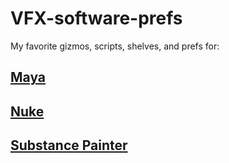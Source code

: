 # VFX-software-prefs

My favorite gizmos, scripts, shelves, and prefs for:

<h2><a href="docs/Maya.md">Maya</a></h2>
<h2><a href="docs/Nuke.md">Nuke</a></h2>
<h2><a href="docs/Substance.md">Substance Painter</a></h2>
